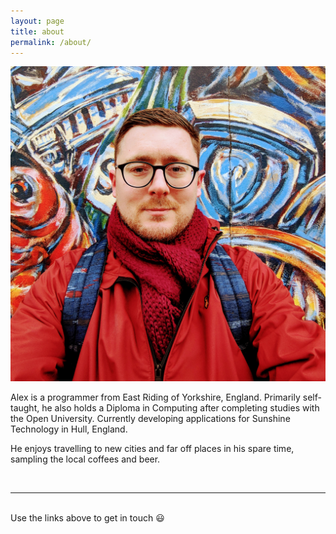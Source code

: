 ```yaml
---
layout: page
title: about
permalink: /about/
---
```


<img class="col one right" src="/img/about01.jpg">

<br/>

Alex is a programmer from East Riding of Yorkshire, England. Primarily self-taught, he also holds a Diploma in Computing after completing studies with the Open University. Currently developing applications for Sunshine Technology in Hull, England.

He enjoys travelling to new cities and far off places in his spare time, sampling the local coffees and beer.

<br/>
<hr/>
<br/>
<span class="contacticon center">
	<a href="mailto:macniven.ap@gmail.com"><i class="fa fa-envelope-square"></i></a>
	<a href="https://github.com/alexmacniven" target="_blank"><i class="fa fa-github-square"></i></a>
	<a href="www.linkedin.com/in/alexmacniven" target="_blank"><i class="fa fa-linkedin-square"></i></a>
	<a href="https://twitter.com/alex_macniven" target="_blank"><i class="fa fa-twitter-square"></i></a>
</span>

<div class="col three caption">
	Use the links above to get in touch 😃
</div>

